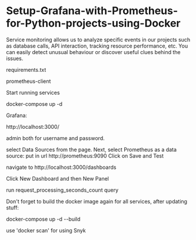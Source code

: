 # Setup-Grafana-with-Prometheus-for-Python-projects-using-Docker

Service monitoring allows us to analyze specific events in our projects such as database calls, API interaction, tracking resource performance, etc. You can easily detect unusual behaviour or discover useful clues behind the issues.

requirements.txt

prometheus-client

Start running services

docker-compose up -d

Grafana: 

http://localhost:3000/

admin both for username and password.

select Data Sources from the page.
Next, select Prometheus as a data source:
put in url http://prometheus:9090
Click on Save and Test

navigate to http://localhost:3000/dashboards

 Click New Dashboard and then New Panel
 
run request_processing_seconds_count query

Don't forget to build the docker image again for all services, after updating stuff:

docker-compose up -d --build

use 'docker scan' for using Snyk

